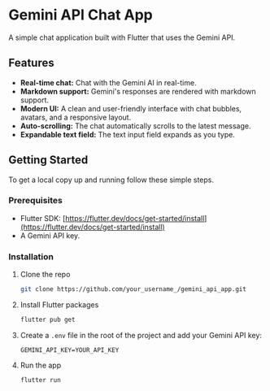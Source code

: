 # Gemini API Chat App

A simple chat application built with Flutter that uses the Gemini API.

## Features

*   **Real-time chat:** Chat with the Gemini AI in real-time.
*   **Markdown support:** Gemini's responses are rendered with markdown support.
*   **Modern UI:** A clean and user-friendly interface with chat bubbles, avatars, and a responsive layout.
*   **Auto-scrolling:** The chat automatically scrolls to the latest message.
*   **Expandable text field:** The text input field expands as you type.

## Getting Started

To get a local copy up and running follow these simple steps.

### Prerequisites

*   Flutter SDK: [https://flutter.dev/docs/get-started/install](https://flutter.dev/docs/get-started/install)
*   A Gemini API key.

### Installation

1.  Clone the repo
    ```sh
    git clone https://github.com/your_username_/gemini_api_app.git
    ```
2.  Install Flutter packages
    ```sh
    flutter pub get
    ```
3.  Create a `.env` file in the root of the project and add your Gemini API key:
    ```
    GEMINI_API_KEY=YOUR_API_KEY
    ```
4.  Run the app
    ```sh
    flutter run
    ```